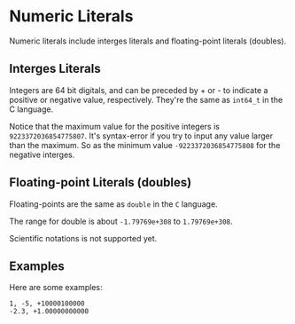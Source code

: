 # Numeric Literals

Numeric literals include interges literals and floating-point literals (doubles).

## Interges Literals

Integers are 64 bit digitals, and can be preceded by + or - to indicate a positive or negative value, respectively. They're the same as `int64_t` in the C language.

Notice that the maximum value for the positive integers is `9223372036854775807`. It's syntax-error if you try to input any value larger than the maximum. So as the minimum value `-9223372036854775808` for the negative interges.

## Floating-point Literals (doubles)

Floating-points are the same as `double` in the `C` language.

The range for double is about `-1.79769e+308` to `1.79769e+308`.

Scientific notations is not supported yet.

## Examples

Here are some examples:

```ngql
1, -5, +10000100000
-2.3, +1.00000000000
```
